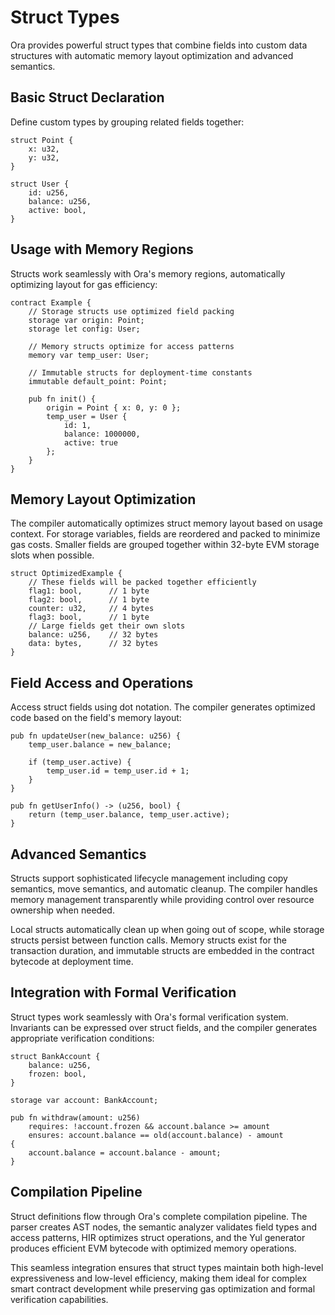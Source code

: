 # Struct Types

Ora provides powerful struct types that combine fields into custom data structures with automatic memory layout optimization and advanced semantics.

## Basic Struct Declaration

Define custom types by grouping related fields together:

```ora
struct Point {
    x: u32,
    y: u32,
}

struct User {
    id: u256,
    balance: u256,
    active: bool,
}
```

## Usage with Memory Regions

Structs work seamlessly with Ora's memory regions, automatically optimizing layout for gas efficiency:

```ora
contract Example {
    // Storage structs use optimized field packing
    storage var origin: Point;
    storage let config: User;
    
    // Memory structs optimize for access patterns
    memory var temp_user: User;
    
    // Immutable structs for deployment-time constants
    immutable default_point: Point;
    
    pub fn init() {
        origin = Point { x: 0, y: 0 };
        temp_user = User { 
            id: 1, 
            balance: 1000000, 
            active: true 
        };
    }
}
```

## Memory Layout Optimization

The compiler automatically optimizes struct memory layout based on usage context. For storage variables, fields are reordered and packed to minimize gas costs. Smaller fields are grouped together within 32-byte EVM storage slots when possible.

```ora
struct OptimizedExample {
    // These fields will be packed together efficiently
    flag1: bool,      // 1 byte
    flag2: bool,      // 1 byte  
    counter: u32,     // 4 bytes
    flag3: bool,      // 1 byte
    // Large fields get their own slots
    balance: u256,    // 32 bytes
    data: bytes,      // 32 bytes
}
```

## Field Access and Operations

Access struct fields using dot notation. The compiler generates optimized code based on the field's memory layout:

```ora
pub fn updateUser(new_balance: u256) {
    temp_user.balance = new_balance;
    
    if (temp_user.active) {
        temp_user.id = temp_user.id + 1;
    }
}

pub fn getUserInfo() -> (u256, bool) {
    return (temp_user.balance, temp_user.active);
}
```

## Advanced Semantics

Structs support sophisticated lifecycle management including copy semantics, move semantics, and automatic cleanup. The compiler handles memory management transparently while providing control over resource ownership when needed.

Local structs automatically clean up when going out of scope, while storage structs persist between function calls. Memory structs exist for the transaction duration, and immutable structs are embedded in the contract bytecode at deployment time.

## Integration with Formal Verification

Struct types work seamlessly with Ora's formal verification system. Invariants can be expressed over struct fields, and the compiler generates appropriate verification conditions:

```ora
struct BankAccount {
    balance: u256,
    frozen: bool,
}

storage var account: BankAccount;

pub fn withdraw(amount: u256) 
    requires: !account.frozen && account.balance >= amount
    ensures: account.balance == old(account.balance) - amount
{
    account.balance = account.balance - amount;
}
```

## Compilation Pipeline

Struct definitions flow through Ora's complete compilation pipeline. The parser creates AST nodes, the semantic analyzer validates field types and access patterns, HIR optimizes struct operations, and the Yul generator produces efficient EVM bytecode with optimized memory operations.

This seamless integration ensures that struct types maintain both high-level expressiveness and low-level efficiency, making them ideal for complex smart contract development while preserving gas optimization and formal verification capabilities. 